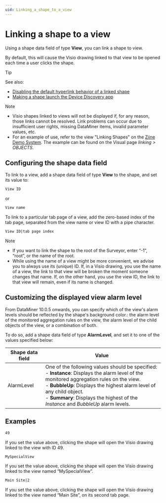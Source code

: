 ```yaml
---
uid: Linking_a_shape_to_a_view
---
```


# Linking a shape to a view

Using a shape data field of type **View**, you can link a shape to view.

By default, this will cause the Visio drawing linked to that view to be opened each time a user clicks the shape.

> [!TIP]
> See also:
>
> - [Disabling the default hyperlink behavior of a linked shape](xref:Disabling_the_default_hyperlink_behavior_of_a_linked_shape)
> - [Making a shape launch the Device Discovery app](xref:Making_a_shape_launch_the_Device_Discovery_app)

> [!NOTE]
>
> - Visio shapes linked to views will not be displayed if, for any reason, those links cannot be resolved. Link problems can occur due to insufficient user rights, missing DataMiner items, invalid parameter values, etc.
> - For an example of use, refer to the view "Linking Shapes" on the [Ziine Demo System](xref:ZiineDemoSystem). The example can be found on the Visual page _linking > OBJECTS_.

## Configuring the shape data field

To link to a view, add a shape data field of type **View** to the shape, and set its value to:

```txt
View ID
```

or

```txt
View name
```

To link to a particular tab page of a view, add the zero-based index of the tab page, separated from the view name or view ID with a pipe character.

```txt
View ID|tab page index
```

> [!NOTE]
>
> - If you want to link the shape to the root of the Surveyor, enter “-1”, “root”, or the name of the root.
> - While using the name of a view might be more convenient, we advise you to always use its (unique) ID. If, in a Visio drawing, you use the name of a view, the link to that view will be broken the moment someone changes that name. If, on the other hand, you use the view ID, the link to that view will remain, even if its name is changed.

## Customizing the displayed view alarm level

From DataMiner 10.0.5 onwards, you can specify which of the view's alarm levels should be reflected by the shape's background color.: the alarm level of the monitored aggregation rules on the view, the alarm level of the child objects of the view, or a combination of both.

To do so, add a shape data field of type **AlarmLevel**, and set it to one of the values specified below:

| Shape data field | Value                                                                                                                                                                                                                                                                                                          |
| ---------------- | -------------------------------------------------------------------------------------------------------------------------------------------------------------------------------------------------------------------------------------------------------------------------------------------------------------- |
| AlarmLevel       | One of the following values should be specified:<br> - **Instance**: Displays the alarm level of the monitored aggregation rules on the view.<br> - **BubbleUp**: Displays the highest alarm level of any child object.<br> - **Summary**: Displays the highest of the _Instance_ and _BubbleUp_ alarm levels. |

## Examples

```txt
49
```

If you set the value above, clicking the shape will open the Visio drawing linked to the view with ID 49.

```txt
MySpecialView
```

If you set the value above, clicking the shape will open the Visio drawing linked to the view named “MySpecialView”.

```txt
Main Site|2
```

If you set the value above, clicking the shape will open the Visio drawing linked to the view named “Main Site”, on its second tab page.
